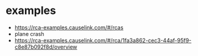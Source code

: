 # examples

- <https://rca-examples.causelink.com/#/rcas>
- plane crash
- <https://rca-examples.causelink.com/#/rca/1fa3a862-cec3-44af-95f9-c8e87b092f8d/overview>
